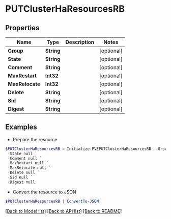 # PUTClusterHaResourcesRB
## Properties

Name | Type | Description | Notes
------------ | ------------- | ------------- | -------------
**Group** | **String** |  | [optional] 
**State** | **String** |  | [optional] 
**Comment** | **String** |  | [optional] 
**MaxRestart** | **Int32** |  | [optional] 
**MaxRelocate** | **Int32** |  | [optional] 
**Delete** | **String** |  | [optional] 
**Sid** | **String** |  | [optional] 
**Digest** | **String** |  | [optional] 

## Examples

- Prepare the resource
```powershell
$PUTClusterHaResourcesRB = Initialize-PVEPUTClusterHaResourcesRB  -Group null `
 -State null `
 -Comment null `
 -MaxRestart null `
 -MaxRelocate null `
 -Delete null `
 -Sid null `
 -Digest null
```

- Convert the resource to JSON
```powershell
$PUTClusterHaResourcesRB | ConvertTo-JSON
```

[[Back to Model list]](../README.md#documentation-for-models) [[Back to API list]](../README.md#documentation-for-api-endpoints) [[Back to README]](../README.md)

